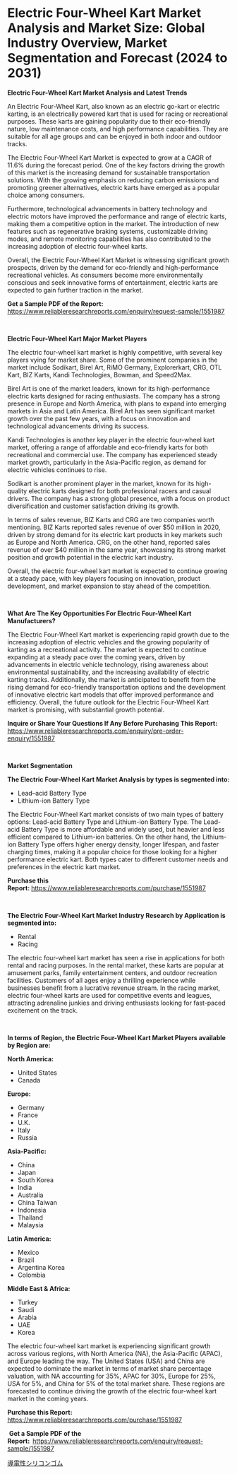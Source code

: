 <p><h1>Electric Four-Wheel Kart Market Analysis and Market Size: Global Industry Overview, Market Segmentation and Forecast (2024 to 2031)</h1></p><p><strong>Electric Four-Wheel Kart Market Analysis and Latest Trends</strong></p>
<p><p>An Electric Four-Wheel Kart, also known as an electric go-kart or electric karting, is an electrically powered kart that is used for racing or recreational purposes. These karts are gaining popularity due to their eco-friendly nature, low maintenance costs, and high performance capabilities. They are suitable for all age groups and can be enjoyed in both indoor and outdoor tracks.</p><p>The Electric Four-Wheel Kart Market is expected to grow at a CAGR of 11.6% during the forecast period. One of the key factors driving the growth of this market is the increasing demand for sustainable transportation solutions. With the growing emphasis on reducing carbon emissions and promoting greener alternatives, electric karts have emerged as a popular choice among consumers.</p><p>Furthermore, technological advancements in battery technology and electric motors have improved the performance and range of electric karts, making them a competitive option in the market. The introduction of new features such as regenerative braking systems, customizable driving modes, and remote monitoring capabilities has also contributed to the increasing adoption of electric four-wheel karts.</p><p>Overall, the Electric Four-Wheel Kart Market is witnessing significant growth prospects, driven by the demand for eco-friendly and high-performance recreational vehicles. As consumers become more environmentally conscious and seek innovative forms of entertainment, electric karts are expected to gain further traction in the market.</p></p>
<p><strong>Get a Sample PDF of the Report:&nbsp;</strong> <a href="https://www.reliableresearchreports.com/enquiry/request-sample/1551987">https://www.reliableresearchreports.com/enquiry/request-sample/1551987</a></p>
<p>&nbsp;</p>
<p><strong>Electric Four-Wheel Kart Major Market Players</strong></p>
<p><p>The electric four-wheel kart market is highly competitive, with several key players vying for market share. Some of the prominent companies in the market include Sodikart, Birel Art, RiMO Germany, Explorerkart, CRG, OTL Kart, BIZ Karts, Kandi Technologies, Bowman, and Speed2Max.</p><p>Birel Art is one of the market leaders, known for its high-performance electric karts designed for racing enthusiasts. The company has a strong presence in Europe and North America, with plans to expand into emerging markets in Asia and Latin America. Birel Art has seen significant market growth over the past few years, with a focus on innovation and technological advancements driving its success.</p><p>Kandi Technologies is another key player in the electric four-wheel kart market, offering a range of affordable and eco-friendly karts for both recreational and commercial use. The company has experienced steady market growth, particularly in the Asia-Pacific region, as demand for electric vehicles continues to rise.</p><p>Sodikart is another prominent player in the market, known for its high-quality electric karts designed for both professional racers and casual drivers. The company has a strong global presence, with a focus on product diversification and customer satisfaction driving its growth.</p><p>In terms of sales revenue, BIZ Karts and CRG are two companies worth mentioning. BIZ Karts reported sales revenue of over $50 million in 2020, driven by strong demand for its electric kart products in key markets such as Europe and North America. CRG, on the other hand, reported sales revenue of over $40 million in the same year, showcasing its strong market position and growth potential in the electric kart industry.</p><p>Overall, the electric four-wheel kart market is expected to continue growing at a steady pace, with key players focusing on innovation, product development, and market expansion to stay ahead of the competition.</p></p>
<p>&nbsp;</p>
<p><strong>What Are The Key Opportunities For Electric Four-Wheel Kart Manufacturers?</strong></p>
<p><p>The Electric Four-Wheel Kart market is experiencing rapid growth due to the increasing adoption of electric vehicles and the growing popularity of karting as a recreational activity. The market is expected to continue expanding at a steady pace over the coming years, driven by advancements in electric vehicle technology, rising awareness about environmental sustainability, and the increasing availability of electric karting tracks. Additionally, the market is anticipated to benefit from the rising demand for eco-friendly transportation options and the development of innovative electric kart models that offer improved performance and efficiency. Overall, the future outlook for the Electric Four-Wheel Kart market is promising, with substantial growth potential.</p></p>
<p><strong>Inquire or Share Your Questions If Any Before Purchasing This Report:</strong> <a href="https://www.reliableresearchreports.com/enquiry/pre-order-enquiry/1551987">https://www.reliableresearchreports.com/enquiry/pre-order-enquiry/1551987</a></p>
<p>&nbsp;</p>
<p><strong>Market Segmentation</strong></p>
<p><strong>The Electric Four-Wheel Kart Market Analysis by types is segmented into:</strong></p>
<p><ul><li>Lead–acid Battery Type</li><li>Lithium-ion Battery Type</li></ul></p>
<p><p>The Electric Four-Wheel Kart market consists of two main types of battery options: Lead-acid Battery Type and Lithium-ion Battery Type. The Lead-acid Battery Type is more affordable and widely used, but heavier and less efficient compared to Lithium-ion batteries. On the other hand, the Lithium-ion Battery Type offers higher energy density, longer lifespan, and faster charging times, making it a popular choice for those looking for a higher performance electric kart. Both types cater to different customer needs and preferences in the electric kart market.</p></p>
<p><strong>Purchase this Report:&nbsp;</strong><a href="https://www.reliableresearchreports.com/purchase/1551987">https://www.reliableresearchreports.com/purchase/1551987</a></p>
<p>&nbsp;</p>
<p><strong>The Electric Four-Wheel Kart Market Industry Research by Application is segmented into:</strong></p>
<p><ul><li>Rental</li><li>Racing</li></ul></p>
<p><p>The electric four-wheel kart market has seen a rise in applications for both rental and racing purposes. In the rental market, these karts are popular at amusement parks, family entertainment centers, and outdoor recreation facilities. Customers of all ages enjoy a thrilling experience while businesses benefit from a lucrative revenue stream. In the racing market, electric four-wheel karts are used for competitive events and leagues, attracting adrenaline junkies and driving enthusiasts looking for fast-paced excitement on the track.</p></p>
<p>&nbsp;</p>
<p><strong>In terms of Region, the Electric Four-Wheel Kart Market Players available by Region are:</strong></p>
<p>
    <p> <strong> North America: </strong>
        <ul>
            <li>United States</li>
            <li>Canada</li>
        </ul>
        </p> 
    <p> <strong> Europe: </strong>
        <ul>
            <li>Germany</li>
            <li>France</li>
            <li>U.K.</li>
            <li>Italy</li>
            <li>Russia</li>
        </ul>
        </p> 
    <p> <strong> Asia-Pacific: </strong>
        <ul>
            <li>China</li>
            <li>Japan</li>
            <li>South Korea</li>
            <li>India</li>
            <li>Australia</li>
            <li>China Taiwan</li>
            <li>Indonesia</li>
            <li>Thailand</li>
            <li>Malaysia</li>
        </ul>
        </p> 
    <p> <strong> Latin America: </strong>
        <ul>
            <li>Mexico</li>
            <li>Brazil</li>
            <li>Argentina Korea</li>
            <li>Colombia</li>
        </ul>
        </p> 
    <p> <strong> Middle East & Africa: </strong>
        <ul>
            <li>Turkey</li>
            <li>Saudi</li>
            <li>Arabia</li>
            <li>UAE</li>
            <li>Korea</li>
        </ul>
    </p>
    </p>
<p><p>The electric four-wheel kart market is experiencing significant growth across various regions, with North America (NA), the Asia-Pacific (APAC), and Europe leading the way. The United States (USA) and China are expected to dominate the market in terms of market share percentage valuation, with NA accounting for 35%, APAC for 30%, Europe for 25%, USA for 5%, and China for 5% of the total market share. These regions are forecasted to continue driving the growth of the electric four-wheel kart market in the coming years.</p></p>
<p><strong>Purchase this Report: </strong><a href="https://www.reliableresearchreports.com/purchase/1551987">https://www.reliableresearchreports.com/purchase/1551987</a></p>
<p>&nbsp;<strong>Get a Sample PDF of the Report:&nbsp;&nbsp;</strong><a href="https://www.reliableresearchreports.com/enquiry/request-sample/1551987">https://www.reliableresearchreports.com/enquiry/request-sample/1551987</a></p>
<p><strong></strong></p>
<p><p><a href="https://github.com/ppmazlotr77499/Market-Research-Report-List-1/blob/main/23867237091.md">導電性シリコンゴム</a></p></p>